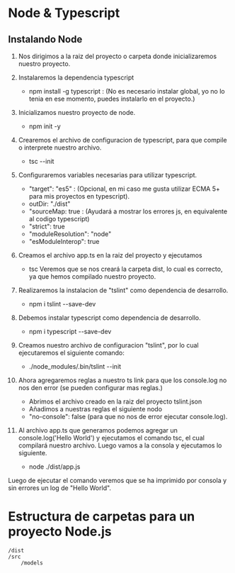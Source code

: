 # Node & Typescript

## Instalando Node

1. Nos dirigimos a la raiz del proyecto o carpeta donde inicializaremos nuestro proyecto.

2. Instalaremos la dependencia typescript
    - npm install -g typescript : (No es necesario instalar global, yo no lo tenia en ese momento, puedes instalarlo en el proyecto.)

3. Inicializamos nuestro proyecto de node.
    - npm init -y

4. Crearemos el archivo de configuracion de typescript, para que compile o interprete nuestro archivo.
    - tsc --init

5. Configuraremos variables necesarias para utilizar typescript.
    - "target": "es5" : (Opcional, en mi caso me gusta utilizar ECMA 5+ para mis proyectos en typescript).
    - outDir: "./dist"
    - "sourceMap: true : (Ayudará a mostrar los errores js, en equivalente al codigo typescript)
    - "strict": true
    - "moduleResolution": "node"
    - "esModuleInterop": true

6. Creamos el archivo app.ts en la raiz del proyecto y ejecutamos
    -   tsc
    Veremos que se nos creará la carpeta dist, lo cual es correcto, ya que hemos compilado nuestro proyecto.

7. Realizaremos la instalacion de "tslint" como dependencia de desarrollo.
    - npm i tslint --save-dev

8. Debemos instalar typescript como dependencia de desarrollo.
    -   npm i typescript --save-dev

9. Creamos nuestro archivo de configuracion "tslint", por lo cual ejecutaremos el siguiente comando:
    - ./node_modules/.bin/tslint --init

10. Ahora agregaremos reglas a nuestro ts link para que los console.log no nos den error (se pueden configurar mas reglas.)
    -   Abrimos el archivo creado en la raiz del proyecto tslint.json
    -   Añadimos a nuestras reglas el siguiente nodo
    - "no-console": false (para que no nos de error ejecutar console.log).

11. Al archivo app.ts que generamos podemos agregar un console.log('Hello World') y ejecutamos el comando tsc, el cual compilará nuestro archivo.
Luego vamos a la consola y ejecutamos lo siguiente.

    -   node ./dist/app.js

Luego de ejecutar el comando veremos que se ha imprimido por consola y sin errores un log de "Hello World".



# Estructura de carpetas para un proyecto Node.js
    /dist
    /src
        /models


